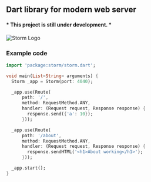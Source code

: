 ## Dart library for modern web server
#### * This project is still under development. *


![Storm Logo](https://i.ibb.co/YfGNLBv/storm.png)
### Example code
```dart
import 'package:storm/storm.dart';

void main(List<String> arguments) {
  Storm _app = Storm(port: 4040);

  _app.use(Route(
      path: '/',
      method: RequestMethod.ANY,
      handler: (Request request, Response response) {
        response.send({'a': 10});
      }));

  _app.use(Route(
      path: '/about',
      method: RequestMethod.ANY,
      handler: (Request request, Response response) {
        response.sendHTML('<h1>About working</h1>');
      }));

  _app.start();
}

```